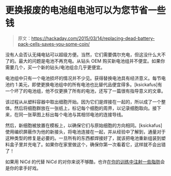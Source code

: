 # 更换报废的电池组电池可以为您节省一些钱

> 原文：<https://hackaday.com/2015/03/14/replacing-dead-battery-pack-cells-saves-you-some-coin/>

没有人会否认无绳电钻可以超级方便。当然，它们需要偶尔充电，但这没什么大不了的。最大的问题是电池不再充电。从钻头 OEM 购买新电池组并不便宜。如果你需要几个，买一个新的钻头/电池组合几乎更便宜。

电池组中只有一个电池损坏的情况并不少见。获得替换电池具有经济意义。每节电池约 1 美元，即使更换电池组中的所有电池也比替代品便宜得多。[ksickafus]有一个坏了的电池组，他不仅更换了所有的电池，还写了一篇很有指导意义的文章。

该过程从从塑料容器中取出细胞开始。因为它们是焊接在一起的，所以成了一个整体。然后将细胞群放在一张纸上，标记每个细胞的周界，以记录细胞取向。接下来，在同一张草图上标出每个电池与其相邻电池的连接导线。

然后，新细胞被放置在模板上，以确保它们与原始细胞的方向相同。[ksickafus]使用编织屏蔽作为他的新接头，将电池连接在一起，并从经验中了解到，通量对于这种类型的修复是必要的。一旦所有的东西都焊接好了，就该把电池重新组装到塑料盒子里并充电了。如果你在家里做这个，确保你第一次看着它，这样就不会出错了！

如果用 NiCd 的代替 NiCd 的对你来说不够酷，也许[在你的训练中注射一些脂肪](http://hackaday.com/2013/09/29/upgrading-cordless-drill-batteries-to-lithium/)会是你的拿手好戏。